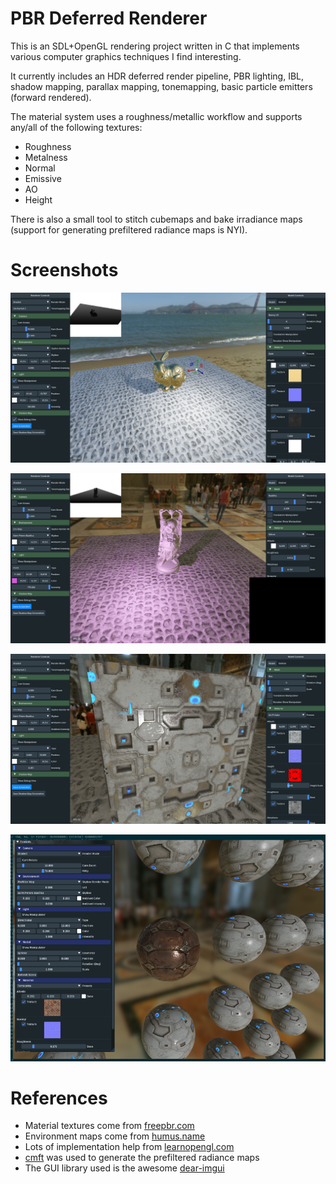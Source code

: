 # PBR Deferred Renderer

This is an SDL+OpenGL rendering project written in C that implements various computer graphics techniques I find interesting.

It currently includes an HDR deferred render pipeline, PBR lighting, IBL, shadow mapping, parallax mapping, tonemapping, basic particle emitters (forward rendered).

The material system uses a roughness/metallic workflow and supports any/all of the following textures:
* Roughness
* Metalness
* Normal
* Emissive
* AO
* Height

There is also a small tool to stitch cubemaps and bake irradiance maps (support for generating prefiltered radiance maps is NYI).

# Screenshots
![Screenshot1](https://raw.githubusercontent.com/tullrich/deferred/master/screenshots/ShadowMaps.png)

![Screenshot2](https://raw.githubusercontent.com/tullrich/deferred/master/screenshots/PurpleBuddha.png)

![Screenshot3](https://raw.githubusercontent.com/tullrich/deferred/master/screenshots/ParallaxMapping.png)

![Screenshot4](https://raw.githubusercontent.com/tullrich/deferred/master/screenshots/TerracottaSphere.png)

# References
* Material textures come from [freepbr.com](https://freepbr.com/)
* Environment maps come from [humus.name](http://www.humus.name/index.php?page=Textures)
* Lots of implementation help from [learnopengl.com](https://learnopengl.com/PBR/Theory)
* [cmft](https://github.com/dariomanesku/cmft/tree/master/src/cmft) was used to generate the prefiltered radiance maps
* The GUI library used is the awesome [dear-imgui](https://github.com/ocornut/imgui)
